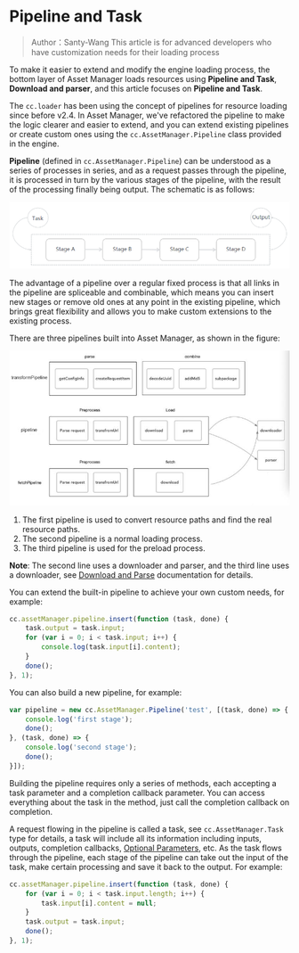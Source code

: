 # Pipeline and Task

> Author：Santy-Wang
> This article is for advanced developers who have customization needs for their loading process

To make it easier to extend and modify the engine loading process, the bottom layer of Asset Manager loads resources using **Pipeline and Task**, **Download and parser**, and this article focuses on **Pipeline and Task**.

The `cc.loader` has been using the concept of pipelines for resource loading since before v2.4. In Asset Manager, we've refactored the pipeline to make the logic clearer and easier to extend, and you can extend existing pipelines or create custom ones using the `cc.AssetManager.Pipeline` class provided in the engine.

**Pipeline** (defined in `cc.AssetManager.Pipeline`) can be understood as a series of processes in series, and as a request passes through the pipeline, it is processed in turn by the various stages of the pipeline, with the result of the processing finally being output. The schematic is as follows:

![pipeline](pipeline-task/pipeline.png)

The advantage of a pipeline over a regular fixed process is that all links in the pipeline are spliceable and combinable, which means you can insert new stages or remove old ones at any point in the existing pipeline, which brings great flexibility and allows you to make custom extensions to the existing process.

There are three pipelines built into Asset Manager, as shown in the figure:

![builtin-pipeline](pipeline-task/builtin-pipeline.jpg)

1. The first pipeline is used to convert resource paths and find the real resource paths.
2. The second pipeline is a normal loading process.
3. The third pipeline is used for the preload process.

**Note**: The second line uses a downloader and parser, and the third line uses a downloader, see [Download and Parse](downloader-parser.md) documentation for details.

You can extend the built-in pipeline to achieve your own custom needs, for example:

```js
cc.assetManager.pipeline.insert(function (task, done) {
    task.output = task.input; 
    for (var i = 0; i < task.input; i++) {
        console.log(task.input[i].content);
    }
    done();
}, 1);
```

You can also build a new pipeline, for example:

```js
var pipeline = new cc.AssetManager.Pipeline('test', [(task, done) => {
    console.log('first stage');
    done();
}, (task, done) => {
    console.log('second stage');
    done();
}]);
```

Building the pipeline requires only a series of methods, each accepting a task parameter and a completion callback parameter. You can access everything about the task in the method, just call the completion callback on completion.

A request flowing in the pipeline is called a task, see `cc.AssetManager.Task` type for details, a task will include all its information including inputs, outputs, completion callbacks, [Optional Parameters](options.md), etc. As the task flows through the pipeline, each stage of the pipeline can take out the input of the task, make certain processing and save it back to the output. For example:

```js
cc.assetManager.pipeline.insert(function (task, done) {
    for (var i = 0; i < task.input.length; i++) {
        task.input[i].content = null;
    }
    task.output = task.input;
    done();
}, 1);
```